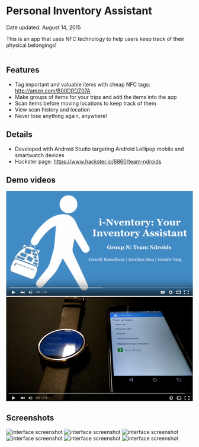 # Personal Inventory Assistant

Date updated: August 14, 2015

This is an app that uses NFC technology to help users keep track of their physical belongings!
<br><br>
## Features
- Tag important and valuable items with cheap NFC tags: http://amzn.com/B00DRDZ07A
- Make groups of items for your trips and add the items into the app
- Scan items before moving locations to keep track of them
- View scan history and location
- Never lose anything again, anywhere!
## Details
- Developed with Android Studio targeting Android Lollipop mobile and smartwatch devices
- Hackster page: https://www.hackster.io/6860/team-ndroids

## Demo videos
[![demo video](screenshots/video1.png "Demo video 1")](https://www.youtube.com/watch?v=xSONCowQH-Q)
[![demo video](screenshots/video2.png "Demo video 2")](https://www.youtube.com/watch?v=2d3T3pJYh5s)

## Screenshots
![interface screenshot](shot1.png)
![interface screenshot](shot2.png)
![interface screenshot](shot3.png)
![interface screenshot](shot4.png)
![interface screenshot](shot5.png)
![interface screenshot](shot6.png)